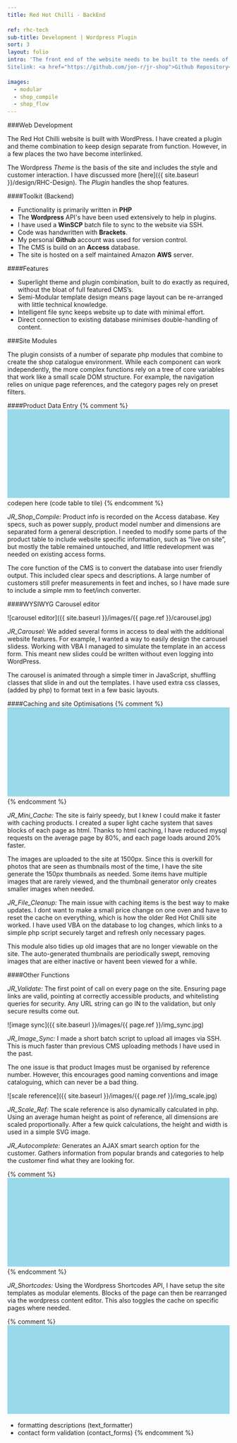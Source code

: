 ```yaml
---
title: Red Hot Chilli - BackEnd

ref: rhc-tech
sub-title: Development | Wordpress Plugin
sort: 3
layout: folio
intro: 'The front end of the website needs to be built to the needs of the customer. The back end is built to speed up data entry of the company, as well as optimise site performance.<br>
Sitelink: <a href="https://github.com/jon-r/jr-shop">Github Repository</a>'

images:
  - modular
  - shop_compile
  - shop_flow
---
```


###Web Development

The Red Hot Chilli website is built with WordPress. I have created a plugin and theme combination to keep design separate from function. However, in a few places the two have become interlinked.

The Wordpress _Theme_ is the basis of the site and includes the style and customer interaction. I have discussed more [here]({{ site.baseurl }}/design/RHC-Design). The _Plugin_ handles the shop features.

####Toolkit (Backend)

- Functionality is primarily written in **PHP**
- The **Wordpress** API's have been used extensively to help in plugins.
- I have used a **WinSCP** batch file to sync to the website via SSH.
- Code was handwritten with **Brackets**.
- My personal **Github** account was used for version control.
- The CMS is build on an **Access** database.
- The site is hosted on a self maintained Amazon **AWS** server.

####Features

- Superlight theme and plugin combination, built to do exactly as required, without the bloat of full featured CMS’s.
- Semi-Modular template design means page layout can be re-arranged with little technical knowledge.
- Intelligent file sync keeps website up to date with minimal effort.
- Direct connection to existing database minimises double-handling of content.

###Site Modules

The plugin consists of a number of separate php modules that combine to create the shop catalogue environment. While each component can work independently, the more complex functions rely on a tree of core variables that work like a small scale DOM structure. For example, the navigation relies on unique page references, and the category pages rely on preset filters.

####Product Data Entry
{% comment %}
![codepen](/images/placeholder.png)
codepen here (code table to tile)
{% endcomment %}

_JR\_Shop\_Compile:_
Product info is recorded on the Access database. Key specs, such as power supply, product model number and dimensions are separated form a general description. I needed to modify some parts of the product table to include website specific information, such as “live on site”, but mostly the table remained untouched, and little redevelopment was needed on existing access forms.

The core function of the CMS is to convert the database into user friendly output. This included clear specs and descriptions. A large number of customers still prefer measurements in feet and inches, so I have made sure to include a simple mm to feet/inch converter.

####WYSIWYG Carousel editor

<span class="half-span can-zoom" >
![carousel editor]({{ site.baseurl }}/images/{{ page.ref }}/carousel.jpg)
</span>

_JR\_Carousel:_
We added several forms in access to deal with the additional website features. For example, I wanted a way to easily design the carousel slidess. Working with VBA I managed to simulate the template in an access form. This meant new slides could be written without even logging into WordPress.

The carousel is animated through a simple timer in JavaScript, shuffling classes that slide in and out the templates. I have used extra css classes, (added by php) to format text in a few basic layouts.

####Caching and site Optimisations
{% comment %}
![cache images speed boost](/images/placeholder.png)
{% endcomment %}

_JR\_Mini\_Cache:_
The site is fairly speedy, but I knew I could make it faster with caching products. I created a super light cache system that saves blocks of each page as html. Thanks to html caching, I have reduced mysql requests on the average page by 80%, and each page loads around 20% faster.

The images are uploaded to the site at 1500px. Since this is overkill for photos that are seen as thumbnails most of the time, I have the site generate the 150px thumbnails as needed. Some items have multiple images that are rarely viewed, and the thumbnail generator only creates smaller images when needed.

_JR\_File\_Cleanup:_
The main issue with caching items is the best way to make updates. I dont want to make a small price change on one oven and have to reset the cache on everything, which is how the older Red Hot Chilli site worked. I have used VBA on the database to log changes, which links to a simple php script securely target and refresh only necessary pages.

This module also tidies up old images that are no longer viewable on the site. The auto-generated thumbnails are periodically swept, removing images that are either inactive or havent been viewed for a while.

####Other Functions

_JR\_Validate:_
The first point of call on every page on the site. Ensuring page links are valid, pointing at correctly accessible products, and whitelisting queries for security. Any URL string can go IN to the validation, but only secure results come out.

<span class="half-span can-zoom" >
![image sync]({{ site.baseurl }}/images/{{ page.ref }}/img_sync.jpg)
</span>

_JR\_Image\_Sync:_
I made a short batch script to upload all images via SSH. This is much faster than previous CMS uploading methods I have used in the past.

The one issue is that product Images must be organised by reference number. However, this encourages good naming conventions and image cataloguing, which can never be a bad thing.

<span class="half-span can-zoom" >
![scale reference]({{ site.baseurl }}/images/{{ page.ref }}/img_scale.jpg)
</span>

_JR\_Scale\_Ref:_
The scale reference is also dynamically calculated in php. Using an average human height as point of reference, all dimensions are scaled proportionally. After a few quick calculations, the height and width is used in a simple SVG image.

_JR\_Autocomplete:_
Generates an AJAX smart search option for the customer. Gathers information from popular brands and categories to help the customer find what they are looking for.

{% comment %}
![Autocomplete](/images/placeholder.png)
{% endcomment %}

_JR\_Shortcodes:_
Using the Wordpress Shortcodes API, I have setup the site templates as modular elements. Blocks of the page can then be rearranged via the wordpress content editor. This also toggles the cache on specific pages where needed.


{% comment %}
![Modular text](/images/placeholder.png)


- formatting descriptions (text_formatter)
- contact form validation (contact_forms)
{% endcomment %}


